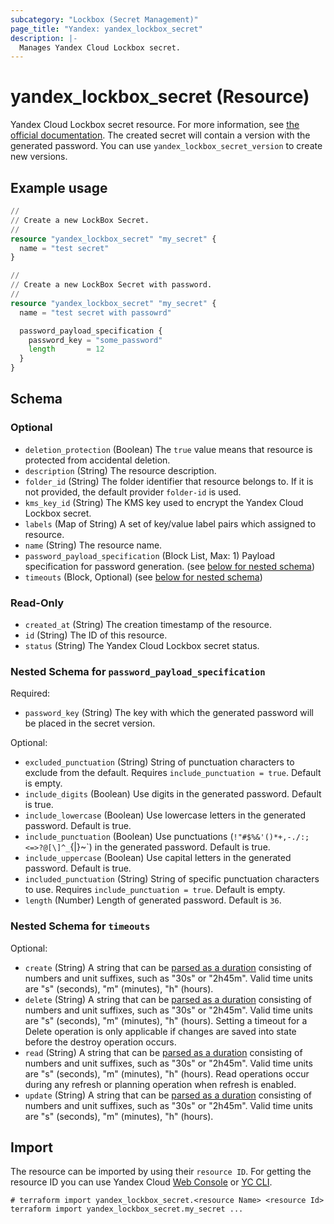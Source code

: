 ```yaml
---
subcategory: "Lockbox (Secret Management)"
page_title: "Yandex: yandex_lockbox_secret"
description: |-
  Manages Yandex Cloud Lockbox secret.
---
```


# yandex_lockbox_secret (Resource)

Yandex Cloud Lockbox secret resource. For more information, see [the official documentation](https://yandex.cloud/docs/lockbox/). The created secret will contain a version with the generated password. You can use `yandex_lockbox_secret_version` to create new versions.

## Example usage

```terraform
//
// Create a new LockBox Secret.
//
resource "yandex_lockbox_secret" "my_secret" {
  name = "test secret"
}
```

```terraform
//
// Create a new LockBox Secret with password.
//
resource "yandex_lockbox_secret" "my_secret" {
  name = "test secret with passowrd"

  password_payload_specification {
    password_key = "some_password"
    length       = 12
  }
}
```

<!-- schema generated by tfplugindocs -->
## Schema

### Optional

- `deletion_protection` (Boolean) The `true` value means that resource is protected from accidental deletion.
- `description` (String) The resource description.
- `folder_id` (String) The folder identifier that resource belongs to. If it is not provided, the default provider `folder-id` is used.
- `kms_key_id` (String) The KMS key used to encrypt the Yandex Cloud Lockbox secret.
- `labels` (Map of String) A set of key/value label pairs which assigned to resource.
- `name` (String) The resource name.
- `password_payload_specification` (Block List, Max: 1) Payload specification for password generation. (see [below for nested schema](#nestedblock--password_payload_specification))
- `timeouts` (Block, Optional) (see [below for nested schema](#nestedblock--timeouts))

### Read-Only

- `created_at` (String) The creation timestamp of the resource.
- `id` (String) The ID of this resource.
- `status` (String) The Yandex Cloud Lockbox secret status.

<a id="nestedblock--password_payload_specification"></a>
### Nested Schema for `password_payload_specification`

Required:

- `password_key` (String) The key with which the generated password will be placed in the secret version.

Optional:

- `excluded_punctuation` (String) String of punctuation characters to exclude from the default. Requires `include_punctuation = true`. Default is empty.
- `include_digits` (Boolean) Use digits in the generated password. Default is true.
- `include_lowercase` (Boolean) Use lowercase letters in the generated password. Default is true.
- `include_punctuation` (Boolean) Use punctuations (`!"#$%&'()*+,-./:;<=>?@[\]^_`{|}~`) in the generated password. Default is true.
- `include_uppercase` (Boolean) Use capital letters in the generated password. Default is true.
- `included_punctuation` (String) String of specific punctuation characters to use. Requires `include_punctuation = true`. Default is empty.
- `length` (Number) Length of generated password. Default is `36`.


<a id="nestedblock--timeouts"></a>
### Nested Schema for `timeouts`

Optional:

- `create` (String) A string that can be [parsed as a duration](https://pkg.go.dev/time#ParseDuration) consisting of numbers and unit suffixes, such as "30s" or "2h45m". Valid time units are "s" (seconds), "m" (minutes), "h" (hours).
- `delete` (String) A string that can be [parsed as a duration](https://pkg.go.dev/time#ParseDuration) consisting of numbers and unit suffixes, such as "30s" or "2h45m". Valid time units are "s" (seconds), "m" (minutes), "h" (hours). Setting a timeout for a Delete operation is only applicable if changes are saved into state before the destroy operation occurs.
- `read` (String) A string that can be [parsed as a duration](https://pkg.go.dev/time#ParseDuration) consisting of numbers and unit suffixes, such as "30s" or "2h45m". Valid time units are "s" (seconds), "m" (minutes), "h" (hours). Read operations occur during any refresh or planning operation when refresh is enabled.
- `update` (String) A string that can be [parsed as a duration](https://pkg.go.dev/time#ParseDuration) consisting of numbers and unit suffixes, such as "30s" or "2h45m". Valid time units are "s" (seconds), "m" (minutes), "h" (hours).

## Import

The resource can be imported by using their `resource ID`. For getting the resource ID you can use Yandex Cloud [Web Console](https://console.yandex.cloud) or [YC CLI](https://yandex.cloud/docs/cli/quickstart).

```shell
# terraform import yandex_lockbox_secret.<resource Name> <resource Id>
terraform import yandex_lockbox_secret.my_secret ...
```

